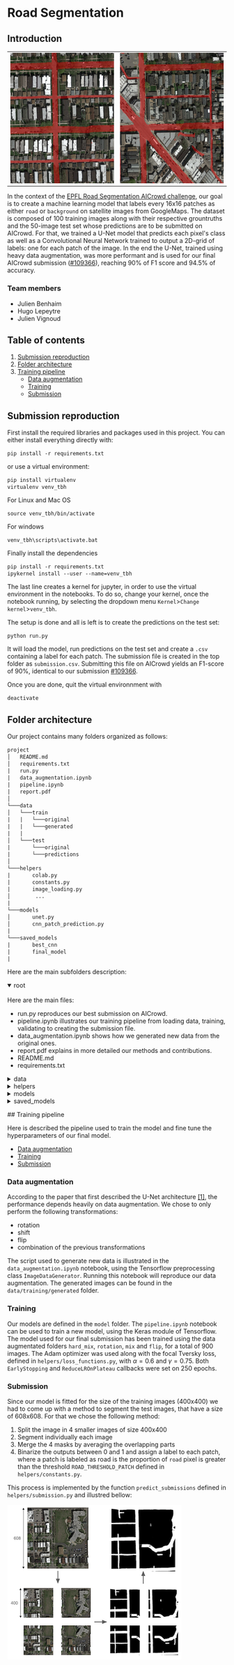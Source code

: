 # Road Segmentation

<!-- ## On the empirical comparison between a data-augmented U-Net and a patch-wise CNN -->

## Introduction

<table>
    <tr>
        <td>
            <img src="assets/readme_img_1.png" width="300" height="300" />
        </td>
        <td>
            <img src="assets/readme_img_2.png" width="300" height="300" />
        </td>
    </tr>
</table>

In the context of the [EPFL Road Segmentation AICrowd challenge](https://www.aicrowd.com/challenges/epfl-ml-road-segmentation), our goal is to create a machine learning model that labels every 16x16 patches as either `road` or `background` on satellite images from GoogleMaps. The dataset is composed of 100 training images along with their respective grountruths and the 50-image test set whose predictions are to be submitted on AICrowd. 
For that, we trained a U-Net model that predicts each pixel's class as well as a Convolutional Neural Network trained to output a 2D-grid of labels: one for each patch of the image. In the end the U-Net, trained using heavy data augmentation, was more performant and is used for our final AICrowd submission ([#109366](https://www.aicrowd.com/challenges/epfl-ml-road-segmentation/submissions/109366)), reaching 90% of F1 score and 94.5% of accuracy.

### Team members
* Julien Benhaim
* Hugo Lepeytre
* Julien Vignoud 

## Table of contents

1. [Submission reproduction](#submission-reproduction)
2. [Folder architecture](#folder-architecture)
3. [Training pipeline](#training-pipeline)
    * [Data augmentation](#data-augmentation)
    * [Training](#training)
    * [Submission](#submission)

## Submission reproduction

First install the required libraries and packages used in this project. You can either install everything directly with:
```
pip install -r requirements.txt
```
or use a virtual environment:
```
pip install virtualenv
virtualenv venv_tbh
```
For Linux and Mac OS
```
source venv_tbh/bin/activate
```
For windows
```
venv_tbh\scripts\activate.bat 
```
Finally install the dependencies
```
pip install -r requirements.txt
ipykernel install --user --name=venv_tbh
```
The last line creates a kernel for jupyter, in order to use the virtual environment in the notebooks. To do so, change your kernel, once the notebook running, by selecting the dropdown menu `Kernel`>`Change kernel`>`venv_tbh`.


The setup is done and all is left is to create the predictions on the test set:
```
python run.py
```
It will load the model, run predictions on the test set and create a `.csv` containing a label for each patch.
The submission file is created in the top folder as `submission.csv`. Submitting this file on AICrowd yields an F1-score of 90%, identical to our submission [#109366](https://www.aicrowd.com/challenges/epfl-ml-road-segmentation/submissions/109366).

Once you are done, quit the virtual environnment with
```
deactivate
```

## Folder architecture

Our project contains many folders organized as follows:
```
project
│   README.md
│   requirements.txt
|   run.py    
|   data_augmentation.ipynb
|   pipeline.ipynb
|   report.pdf
│
└───data
│   └───train
|   |   └───original
|   |   └───generated
|   |
│   └───test
|       └───original
|       └───predictions 
│   
└───helpers
|       colab.py
|       constants.py
|       image_loading.py
│        ...
|
└───models
│       unet.py
│       cnn_patch_prediction.py
|
└───saved_models
|       best_cnn
|       final_model
|       
```

Here are the main subfolders description:
<details open>
    <summary>root</summary>
    <br/>
    Here are the main files:
    <ul>
    <li> run.py reproduces our best submission on AICrowd.
    <li> pipeline.ipynb illustrates our training pipeline from loading data, training, validating to creating the submission file.
    <li> data_augmentation.ipynb shows how we generated new data from the original ones.
    <li> report.pdf explains in more detailed our methods and contributions.
    <li> README.md
    <li> requirements.txt
    </ul>
</details>

<details>
    <summary>data</summary>
    <br>
    The data folder contains the training and test images. The first is composed of the 100 original images as well as the artificially created ones, in total around 1000 once you ran the `data_augmentation.ipynb` notebook. The test set folder contains two subfolders: the original ones with the images used for the AICrowd submission and the predictions folder, containing the predicted outputs as well as the masks superposed on the original images, to give a qualitative evaluation of our predictions.

</details>

<details>
    <summary>helpers</summary>
    <br>
    This folder contains the python scripts used during the pipeline or to run predictions.
    <br>
</details>

<details>
    <summary>models</summary>
    <br>
    models contains two files implementing the architecture our models:
    <ul>
    <li> best_cnn corresponds to the patch-wise CNN 
    <li> final_model is in fact the U-Net architecture that was used for our best submission.
    </ul>
</details>

<details>
    <summary>saved_models</summary>
    <br>
    saved_models is the folder used to store the trained models using the Keras module from Tensorflow.
</details>


## Training pipeline

Here is described the pipeline used to train the model and fine tune the hyperparameters of our final model.

* [Data augmentation](#data-augmentation)
* [Training](#training)
* [Submission](#submission)

### Data augmentation
According to the paper that first described the U-Net architecture [[1]](https://arxiv.org/pdf/1505.04597.pdf), the performance depends heavily on data augmentation.  We chose to only perform the following transformations:
* rotation
* shift
* flip
* combination of the previous transformations

The script used to generate new data is illustrated in the `data_augmentation.ipynb` notebook, using the Tensorflow preprocessing class `ImageDataGenerator`. Running this notebook will reproduce our data augmentation. The generated images can be found in the `data/training/generated` folder.

### Training

Our models are defined in the `model` folder. The `pipeline.ipynb` notebook can be used to train a new model, using the Keras module of Tensorflow. The model used for our final submission has been trained using the data augmentated folders `hard_mix`, `rotation`, `mix` and `flip`, for a total of 900 images. The Adam optimizer was used along with the focal Tversky loss, defined in `helpers/loss_functions.py`, with $\alpha = 0.6$ and $\gamma = 0.75$. Both `EarlyStopping` and `ReduceLROnPlateau` callbacks were set on 250 epochs.

### Submission

Since our model is fitted for the size of the training images (400x400) we had to come up with a method to segment the test images, that have a size of 608x608. For that we chose the following method:
1. Split the image in 4 smaller images of size 400x400
2. Segment individually each image
3. Merge the 4 masks by averaging the overlapping parts
4. Binarize the outputs between 0 and 1 and assign a label to each patch, where a patch is labeled as road is the proportion of `road` pixel is greater than the threshold `ROAD_THRESHOLD_PATCH` defined in `helpers/constants.py`.

This process is implemented by the function `predict_submissions` defined in `helpers/submission.py` and illustred bellow:

![submission process](assets/submission_visualisation.png)
